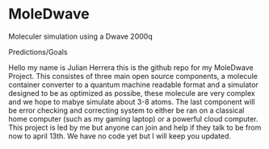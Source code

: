 # MoleDwave
Moleculer simulation using a Dwave 2000q

Predictions/Goals

Hello my name is Julian Herrera this is the github repo for my MoleDwave Project.
This consistes of three main open source components, a molecule container converter to a quantum machine readable format
and a simulator designed to be as optimized as possibe, these molecule are very complex and we hope to mabye simulate about 3-8 atoms.
The last component will be error checking and correcting system to either be ran on a classical home computer (such as my gaming laptop) or a powerful cloud computer. This project is led by me but anyone can join and help if they talk to be from now to april 13th. We have no code yet but I will keep you updated.
